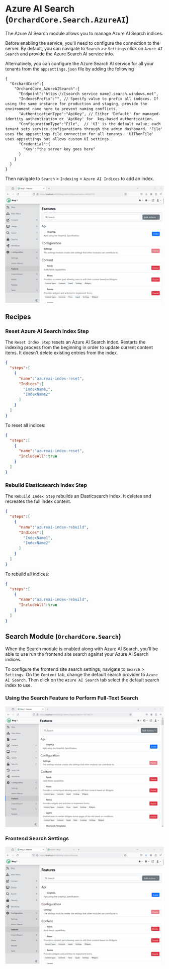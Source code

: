 # Azure AI Search (`OrchardCore.Search.AzureAI`)

The Azure AI Search module allows you to manage Azure AI Search indices.

Before enabling the service, you'll need to configure the connection to the server. By default, you can navigate to `Search` >> `Settings` click on `Azure AI Search` and provide the Azure Search AI service info.

Alternatively, you can configure the Azure Search AI service for all your tenants from the `appsettings.json` file by adding the following

```
{
  "OrchardCore":{
    "OrchardCore_AzureAISearch":{
      "Endpoint":"https://[search service name].search.windows.net",
      "IndexesPrefix":"", // Specify value to prefix all indexes. If using the same instance for production and staging, provide the environment name here to prevent naming conflicts.
      "AuthenticationType":"ApiKey", // Either 'Default' for managed-identity authentication or 'ApiKey' for  key-based authentication.
      "ConfigurationType":"File",  // 'UI' is the default value; each tenant sets service configurations through the admin dashboard. 'File' uses the appsettings file connection for all tenants. 'UIThenFile' uses appsettings but allows custom UI settings.
      "Credential":{
        "Key":"the server key goes here"
      }
    }
  }
}
```

Then navigate to `Search` > `Indexing` > `Azure AI Indices` to add an index.

![image](images/management.gif)

## Recipes 

### Reset Azure AI Search Index Step

The `Reset Index Step` resets an Azure AI Search index. Restarts the indexing process from the beginning in order to update current content items. It doesn't delete existing entries from the index.

```json
{
  "steps":[
    {
      "name":"azureai-index-reset",
      "Indices":[
        "IndexName1",
        "IndexName2"
      ]
    }
  ]
}
```

To reset all indices:

```json
{
  "steps":[
    {
      "name":"azureai-index-reset",
      "IncludeAll":true
    }
  ]
}
```

### Rebuild Elasticsearch Index Step

The `Rebuild Index Step` rebuilds an Elasticsearch index. It deletes and recreates the full index content.

```json
{
  "steps":[
    {
      "name":"azureai-index-rebuild",
      "Indices":[
        "IndexName1",
        "IndexName2"
      ]
    }
  ]
}
```

To rebuild all indices:

```json
{
  "steps":[
    {
      "name":"azureai-index-rebuild",
      "IncludeAll":true
    }
  ]
}
```

## Search Module (`OrchardCore.Search`)

When the Search module is enabled along with Azure AI Search, you'll be able to use run the frontend site search against your Azure AI Search indices.

To configure the frontend site search settings, navigate to `Search` > `Settings`. On the `Content` tab, change the default search provider to `Azure AI Search`. Then click on the `Azure AI Search` tab select the default search index to use.

### Using the Search Feature to Perform Full-Text Search
![image](images/frontend-search.gif)

### Frontend Search Settings
![image](images/settings.gif)
